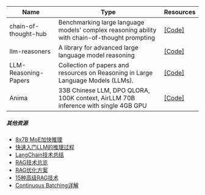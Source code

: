 | Name| Type |Resources|
| ------- | ----- | ------ |
|chain-of-thought-hub|Benchmarking large language models' complex reasoning ability with chain-of-thought prompting|[[Code]](https://github.com/FranxYao/chain-of-thought-hub)|
|llm-reasoners|A library for advanced large language model reasoning|[[Code]](https://github.com/Ber666/llm-reasoners)|
|LLM-Reasoning-Papers|Collection of papers and resources on Reasoning in Large Language Models (LLMs).|[[Code]](https://github.com/atfortes/LLM-Reasoning-Papers)|
|Anima|33B Chinese LLM, DPO QLORA, 100K context, AirLLM 70B inference with single 4GB GPU|[[Code]](https://github.com/lyogavin/Anima)|


##### 其他资源

- [8x7B MoE加快推理](https://mp.weixin.qq.com/s/jztC2tbTP8vxDJFPU0jIJg)
- [快速入门LLM的推理过程](https://mp.weixin.qq.com/s/T38OaA9A-vfxIuqaJkiv5g)
- [LangChain技术总结](https://mp.weixin.qq.com/s/eEZDVXlcw_ulWUCEE98Gkw)
- [RAG技术总览](https://mp.weixin.qq.com/s/xjMOePFuLAQeI9icajYzXQ)
- [RAG优化方案](https://mp.weixin.qq.com/s/f8gXhct6nJQagk8w4TPoyA)
- [15种高级RAG技术](https://mp.weixin.qq.com/s/QmqERxtYMIvoKdhe2nN4dw)
- [Continuous Batching详解](https://mp.weixin.qq.com/s/77vlWgN6WkL3jL-6AJ0VAg)

